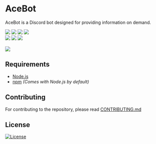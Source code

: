 <div align="left">
  <h1 align="left"><strong>AceBot</strong></h1>
  AceBot is a Discord bot designed for providing information on demand.
  <p align="left">
    <a href="http://standardjs.com"><img src="http://img.shields.io/badge/code_style-standard-brightgreen.svg"></a>
    <a href="http://github.com/Aceheliflyer/AceBot/blob/master/package.json"><img src="http://img.shields.io/github/package-json/v/Aceheliflyer/AceBot.svg"></a>
    <a href="http://github.com/Aceheliflyer/AceBot/releases"><img src="http://img.shields.io/github/release/Aceheliflyer/AceBot.svg"></a>
    <a href=""><img src="http://img.shields.io/github/languages/code-size/Aceheliflyer/AceBot.svg"></a><br />
    <a href="http://bithound.io/github/Aceheliflyer/AceBot"><img src="http://bithound.io/github/Aceheliflyer/AceBot/badges/score.svg"></a>
    <a href="http://bithound.io/github/Aceheliflyer/AceBot/master/dependencies/npm"><img src="http://bithound.io/github/Aceheliflyer/AceBot/badges/dependencies.svg"></a>
    <a href="http://bithound.io/github/Aceheliflyer/AceBot/master/dependencies/npm"><img src="http://bithound.io/github/Aceheliflyer/AceBot/badges/devDependencies.svg"></a><br /><br />
    <a href="http://discord.gg/UwvMSAa"><img src="http://discordapp.com/api/guilds/278946297736724501/embed.png?style=banner2"></a>
  </p>
</div>

## Requirements

-   [Node.js](http://nodejs.org)
-   [npm](http://npmjs.com) _(Comes with Node.js by default)_

## Contributing

For contributing to the repository, please read [CONTRIBUTING.md](http://github.com/Aceheliflyer/AceBot/blob/master/CONTRIBUTING.md)

## License

[![License](http://img.shields.io/github/license/Aceheliflyer/AceBot.svg)](http://github.com/Aceheliflyer/AceBot/blob/master/LICENSE)
